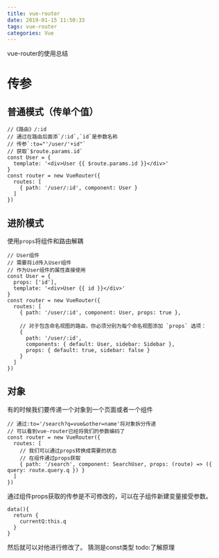 ```yaml
---
title: vue-router
date: 2019-01-15 11:50:33
tags: vue-router
categories: Vue
---
```


vue-router的使用总结

<!-- more -->

# 传参

## 普通模式（传单个值）

```
//《路由》/:id
// 通过在路由后面添`/:id`,`id`是参数名称
// 传参`:to="'/user/'+id"`
// 获取`$route.params.id`
const User = {
  template: '<div>User {{ $route.params.id }}</div>'
}
const router = new VueRouter({
  routes: [
    { path: '/user/:id', component: User }
  ]
})
```
## 进阶模式

使用`props`将组件和路由解耦

```
// User组件
// 需要将id传入User组件
// 作为User组件的属性直接使用
const User = {
  props: ['id'],
  template: '<div>User {{ id }}</div>'
}
const router = new VueRouter({
  routes: [
    { path: '/user/:id', component: User, props: true },

    // 对于包含命名视图的路由，你必须分别为每个命名视图添加 `props` 选项：
    {
      path: '/user/:id',
      components: { default: User, sidebar: Sidebar },
      props: { default: true, sidebar: false }
    }
  ]
})
```

## 对象

有的时候我们要传递一个对象到一个页面或者一个组件

```
// 通过:to='/search?q=vue&other=name'将对象拆分传递
// 可以看到vue-router已经将我们的参数编码了
const router = new VueRouter({
  routes: [
    // 我们可以通过props转换成需要的状态
    // 在组件通过props获取
    { path: '/search', component: SearchUser, props: (route) => ({ query: route.query.q }) }
  ]
})
```

通过组件props获取的传参是不可修改的，可以在子组件新建变量接受参数。
```
data(){
  return {
    currentQ:this.q
  }
}
```
然后就可以对他进行修改了。
猜测是const类型 todo:了解原理